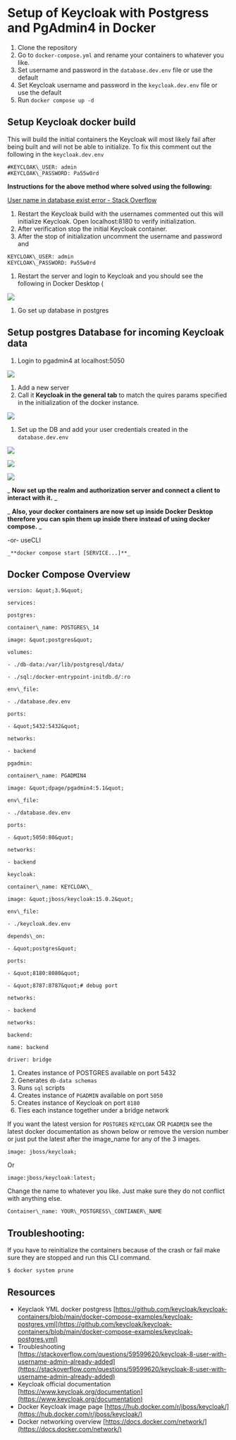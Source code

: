 
# **Setup of Keycloak with Postgress and PgAdmin4 in Docker**

1. Clone the repository
2. Go to ```docker-compose.yml``` and rename your containers to whatever you like.
3. Set username and password in the ```database.dev.env``` file or use the default
4. Set Keycloak username and password in the ```keycloak.dev.env``` file or use the default
5. Run ```docker compose up -d```

## **Setup Keycloak docker build**

This will build the initial containers the Keycloak will most likely fail after being built and will not be able to initialize. To fix this comment out the following in the ```keycloak.dev.env```

```
#KEYCLOAK\_USER: admin
#KEYCLOAK\_PASSWORD: Pa55w0rd
```

**Instructions for the above method where solved using the following:**

[User name in database exist error - Stack Overflow](https://stackoverflow.com/questions/59599620/keycloak-8-user-with-username-admin-already-added)

1. Restart the Keycloak build with the usernames commented out this will initialize Keycloak. Open localhost:8180 to verify initialization.
2. After verification stop the initial Keycloak container.
3. After the stop of initialization uncomment the username and password and

```
KEYCLOAK\_USER: admin
KEYCLOAK\_PASSWORD: Pa55w0rd
```


1. Restart the server and login to Keycloak and you should see the following in Docker Desktop (

![](RackMultipart20220621-1-wypomk_html_bc3ece9c8fc4ba58.png)

1. Go set up database in postgres

## **Setup postgres Database for incoming Keycloak data**

1. Login to pgadmin4 at localhost:5050

![](assets/Docker-working.png)

1. Add a new server
2. Call it **Keycloak in the general tab** to match the quires params specified in the initialization of the docker instance.

![](RackMultipart20220621-1-wypomk_html_33d6ab4cf63f2a59.png)

1. Set up the DB and add your user credentials created in the ```database.dev.env```

![](assets/postgres-bd-setup-1.png)

![](assets/postgres-bd-setup-2.png)

![](assets/postgres-bd-setup-3.png)

_ **Now set up the realm and authorization server and connect a client to interact with it.** _

_ **Also, your docker containers are now set up inside Docker Desktop therefore you can spin them up inside there instead of using docker compose.** _

-or-
useCLI

```_**docker compose start [SERVICE...]**_```

## **Docker Compose Overview**

```
version: &quot;3.9&quot;

services:

postgres:

container\_name: POSTGRES\_14

image: &quot;postgres&quot;

volumes:

- ./db-data:/var/lib/postgresql/data/

- ./sql:/docker-entrypoint-initdb.d/:ro

env\_file:

- ./database.dev.env

ports:

- &quot;5432:5432&quot;

networks:

- backend

pgadmin:

container\_name: PGADMIN4

image: &quot;dpage/pgadmin4:5.1&quot;

env\_file:

- ./database.dev.env

ports:

- &quot;5050:80&quot;

networks:

- backend

keycloak:

container\_name: KEYCLOAK\_

image: &quot;jboss/keycloak:15.0.2&quot;

env\_file:

- ./keycloak.dev.env

depends\_on:

- &quot;postgres&quot;

ports:

- &quot;8180:8080&quot;

- &quot;8787:8787&quot;# debug port

networks:

- backend

networks:

backend:

name: backend

driver: bridge

```

1. Creates instance of POSTGRES available on port 5432
2. Generates ```db-data schemas```
3. Runs ```sql``` scripts
4. Creates instance of ```PGADMIN``` available on port ```5050```
5. Creates instance of Keycloak on port ```8180```
6. Ties each instance together under a bridge network

If you want the latest version for ```POSTGRES``` ```KEYCLOAK``` OR ```PGADMIN``` see the latest docker documentation as shown below or remove the version number or just put the latest after the image\_name for any of the 3 images.

```image: jboss/keycloak;```

Or

```image:jboss/keycloak:latest;```

Change the name to whatever you like. Just make sure they do not conflict with anything else.

```Container\_name: YOUR\_POSTGRESS\_CONTIANER\_NAME```

## **Troubleshooting:**

If you have to reinitialize the containers because of the crash or fail make sure they are stopped and run this CLI command.

```$ docker system prune```

## **Resources**

- Keyclaok YML docker postgress [https://github.com/keycloak/keycloak-containers/blob/main/docker-compose-examples/keycloak-postgres.yml](https://github.com/keycloak/keycloak-containers/blob/main/docker-compose-examples/keycloak-postgres.yml)
- Troubleshooting [https://stackoverflow.com/questions/59599620/keycloak-8-user-with-username-admin-already-added](https://stackoverflow.com/questions/59599620/keycloak-8-user-with-username-admin-already-added)
- Keycloak official documentation [https://www.keycloak.org/documentation](https://www.keycloak.org/documentation)
- Docker Keycloak image page [https://hub.docker.com/r/jboss/keycloak/](https://hub.docker.com/r/jboss/keycloak/)
- Docker networking overview [https://docs.docker.com/network/](https://docs.docker.com/network/)